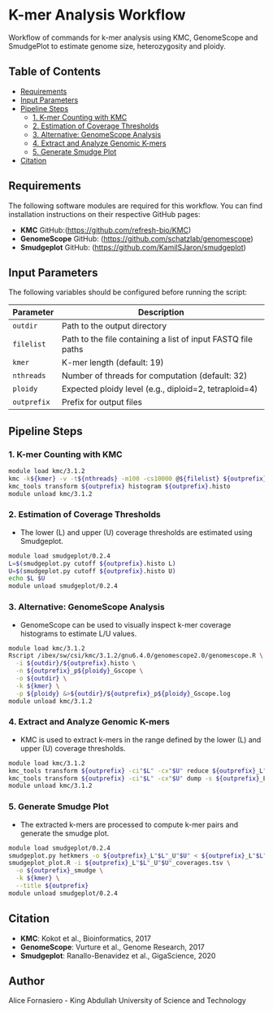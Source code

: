 # K-mer Analysis Workflow

Workflow of commands for k-mer analysis using KMC, GenomeScope and SmudgePlot to estimate genome size, heterozygosity and ploidy.

## Table of Contents

- [Requirements](#requirements)  
- [Input Parameters](#input-parameters)  
- [Pipeline Steps](#pipeline-steps)  
  - [1. K-mer Counting with KMC](#1-k-mer-counting-with-kmc)  
  - [2. Estimation of Coverage Thresholds](#2-estimation-of-coverage-thresholds)  
  - [3. Alternative: GenomeScope Analysis](#3-alternative-genomescope-analysis)  
  - [4. Extract and Analyze Genomic K-mers](#4-extract-and-analyze-genomic-k-mers)  
  - [5. Generate Smudge Plot](#5-generate-smudge-plot)  
- [Citation](#citation)  

## Requirements

The following software modules are required for this workflow. You can find installation instructions on their respective GitHub pages:

- **KMC**
  GitHub:(https://github.com/refresh-bio/KMC)
- **GenomeScope**
  GitHub: (https://github.com/schatzlab/genomescope)
- **Smudgeplot**
  GitHub: (https://github.com/KamilSJaron/smudgeplot)

## Input Parameters

The following variables should be configured before running the script:

| Parameter   | Description                                                  |
| ----------- | ------------------------------------------------------------ |
| `outdir`    | Path to the output directory                                 |
| `filelist`  | Path to the file containing a list of input FASTQ file paths |
| `kmer`      | K-mer length (default: 19)                                   |
| `nthreads`  | Number of threads for computation (default: 32)              |
| `ploidy`    | Expected ploidy level (e.g., diploid=2, tetraploid=4)        |
| `outprefix` | Prefix for output files                                      |

## Pipeline Steps

### 1. K-mer Counting with KMC

```bash
module load kmc/3.1.2
kmc -k${kmer} -v -t${nthreads} -m100 -cs10000 @${filelist} ${outprefix} ./
kmc_tools transform ${outprefix} histogram ${outprefix}.histo
module unload kmc/3.1.2
```

### 2. Estimation of Coverage Thresholds

- The lower (L) and upper (U) coverage thresholds are estimated using Smudgeplot.

```bash
module load smudgeplot/0.2.4
L=$(smudgeplot.py cutoff ${outprefix}.histo L)
U=$(smudgeplot.py cutoff ${outprefix}.histo U)
echo $L $U
module unload smudgeplot/0.2.4
```

### 3. Alternative: GenomeScope Analysis

- GenomeScope can be used to visually inspect k-mer coverage histograms to estimate L/U values.

```bash
module load kmc/3.1.2
Rscript /ibex/sw/csi/kmc/3.1.2/gnu6.4.0/genomescope2.0/genomescope.R \
  -i ${outdir}/${outprefix}.histo \
  -n ${outprefix}_p${ploidy}_Gscope \
  -o ${outdir} \
  -k ${kmer} \
  -p ${ploidy} &>${outdir}/${outprefix}_p${ploidy}_Gscope.log
module unload kmc/3.1.2
```

### 4. Extract and Analyze Genomic K-mers

- KMC is used to extract k-mers in the range defined by the lower (L) and upper (U) coverage thresholds.

```bash
module load kmc/3.1.2
kmc_tools transform ${outprefix} -ci"$L" -cx"$U" reduce ${outprefix}_L"$L"_U"$U"
kmc_tools transform ${outprefix} -ci"$L" -cx"$U" dump -s ${outprefix}_L"$L"_U"$U".dump
module unload kmc/3.1.2
```

### 5. Generate Smudge Plot

- The extracted k-mers are processed to compute k-mer pairs and generate the smudge plot.

```bash
module load smudgeplot/0.2.4
smudgeplot.py hetkmers -o ${outprefix}_L"$L"_U"$U" < ${outprefix}_L"$L"_U"$U".dump
smudgeplot_plot.R -i ${outprefix}_L"$L"_U"$U"_coverages.tsv \
  -o ${outprefix}_smudge \
  -k ${kmer} \
  --title ${outprefix}
module unload smudgeplot/0.2.4
```

## Citation

- **KMC**: Kokot et al., Bioinformatics, 2017
- **GenomeScope**: Vurture et al., Genome Research, 2017
- **Smudgeplot**: Ranallo-Benavidez et al., GigaScience, 2020

## Author

Alice Fornasiero - King Abdullah University of Science and Technology

